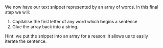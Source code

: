 We now have our text snippet represented by an array of words. In this final step we will:

1. Capitalise the first letter of any word which begins a sentence
2. Glue the array back into a string.

Hint: we put the snippet into an array for a reason: it allows us to easily iterate the 
sentence.